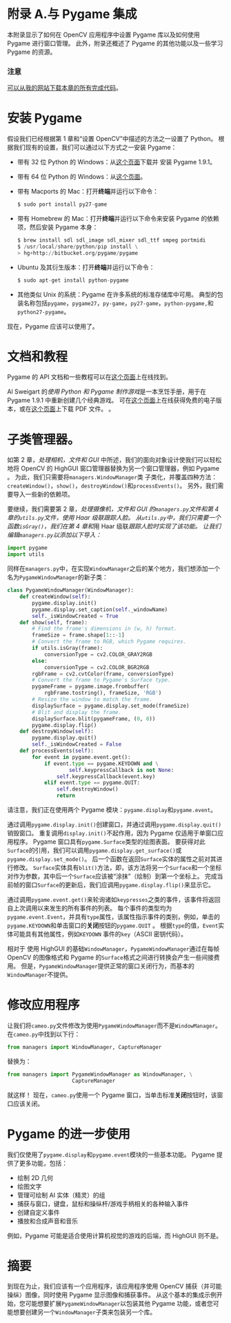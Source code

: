 # 附录 A.与 Pygame 集成

本附录显示了如何在 OpenCV 应用程序中设置 Pygame 库以及如何使用 Pygame 进行窗口管理。 此外，附录还概述了 Pygame 的其他功能以及一些学习 Pygame 的资源。

### 注意

[可以从我的网站下载本章的所有完成代码](http://nummist.com/opencv/3923_06.zip)。

# 安装 Pygame

假设我们已经根据第 1 章和“设置 OpenCV”中描述的方法之一设置了 Python。 根据我们现有的设置，我们可以通过以下方式之一安装 Pygame：

*   带有 32 位 Python 的 Windows：从[这个页面](http://pygame.org/ftp/pygame-1.9.1.win32-py2.7.msi)下载并 安装 Pygame 1.9.1。
*   带有 64 位 Python 的 Windows：从[这个页面](http://www.lfd.uci.edu/~gohlke/pythonlibs/2k2kdosm/pygame-1.9.2pre.win-amd64-py2.7.exe)。
*   带有 Macports 的 Mac：打开**终端**并运行以下命令：

    ```py
    $ sudo port install py27-game

    ```

*   带有 Homebrew 的 Mac：打开**终端**并运行以下命令来安装 Pygame 的依赖项，然后安装 Pygame 本身：

    ```py
    $ brew install sdl sdl_image sdl_mixer sdl_ttf smpeg portmidi
    $ /usr/local/share/python/pip install \
    > hg+http://bitbucket.org/pygame/pygame

    ```

*   Ubuntu 及其衍生版本：打开**终端**并运行以下命令：

    ```py
    $ sudo apt-get install python-pygame

    ```

*   其他类似 Unix 的系统：Pygame 在许多系统的标准存储库中可用。 典型的包装名称包括`pygame`，`pygame27`，`py-game`，`py27-game`，`python-pygame,`和`python27-pygame`。

现在，Pygame 应该可以使用了。

# 文档和教程

Pygame 的 API 文档和一些教程可以在[这个页面](http://www.pygame.org/docs/)上在线找到。

Al Sweigart 的*使用 Python 和 Pygame 制作游戏*是一本烹饪手册，用于在 Pygame 1.9.1 中重新创建几个经典游戏。 可在[这个页面](http://inventwithpython.com/pygame/chapters/)上在线获得免费的电子版本，或在[这个页面](http://inventwithpython.com/makinggames.pdf)上下载 PDF 文件。 。

# 子类管理器。

如第 2 章，*处理相机，文件和 GUI* 中所述，我们的面向对象设计使我们可以轻松地将 OpenCV 的 HighGUI 窗口管理器替换为另一个窗口管理器，例如 Pygame 。 为此，我们只需要将`managers.WindowManager`类 子类化，并覆盖四种方法：`createWindow()`，`show()`，`destroyWindow()`和`processEvents()`。 另外，我们需要导入一些新的依赖项。

要继续，我们需要第 2 章，*处理摄像机，文件和 GUI 的`managers.py`文件和第 4 章的`utils.py`文件，*使用 Haar 级联*跟踪人脸。 从`utils.py`中，我们只需要一个函数`isGray()`，我们在第 4 章和*用 Haar 级联*跟踪人脸时实现了该功能。 让我们编辑`managers.py`以添加以下导入：*

```py
import pygame
import utils
```

同样在`managers.py`中，在实现`WindowManager`之后的某个地方，我们想添加一个名为`PygameWindowManager`的新子类：

```py
class PygameWindowManager(WindowManager):
    def createWindow(self):
        pygame.display.init()
        pygame.display.set_caption(self._windowName)
        self._isWindowCreated = True
    def show(self, frame):
        # Find the frame's dimensions in (w, h) format.
        frameSize = frame.shape[1::-1]
        # Convert the frame to RGB, which Pygame requires.
        if utils.isGray(frame):
            conversionType = cv2.COLOR_GRAY2RGB
        else:
            conversionType = cv2.COLOR_BGR2RGB
        rgbFrame = cv2.cvtColor(frame, conversionType)
        # Convert the frame to Pygame's Surface type.
        pygameFrame = pygame.image.frombuffer(
            rgbFrame.tostring(), frameSize, 'RGB')
        # Resize the window to match the frame.
        displaySurface = pygame.display.set_mode(frameSize)
        # Blit and display the frame.
        displaySurface.blit(pygameFrame, (0, 0))
        pygame.display.flip()
    def destroyWindow(self):
        pygame.display.quit()
        self._isWindowCreated = False
    def processEvents(self):
        for event in pygame.event.get():
            if event.type == pygame.KEYDOWN and \
                    self.keypressCallback is not None:
                self.keypressCallback(event.key)
            elif event.type == pygame.QUIT:
                self.destroyWindow()
                return
```

请注意，我们正在使用两个 Pygame 模块：`pygame.display`和`pygame.event`。

通过调用`pygame.display.init()`创建窗口，并通过调用`pygame.display.quit()`销毁窗口。 重复调用`display.init()`不起作用，因为 Pygame 仅适用于单窗口应用程序。 Pygame 窗口具有`pygame.Surface`类型的绘图表面。 要获得对此`Surface`的引用，我们可以调用`pygame.display.get_surface()`或`pygame.display.set_mode()`。 后一个函数在返回`Surface`实体的属性之前对其进行修改。 `Surface`实体具有`blit()`方法，即，该方法将另一个`Surface`和一个坐标对作为参数，其中后一个`Surface`应该被“涂抹”（绘制）到第一个坐标上。 完成当前帧的窗口`Surface`的更新后，我们应调用`pygame.display.flip()`来显示它。

通过调用`pygame.event.get()`来轮询诸如`keypresses`之类的事件，该事件将返回自上次调用以来发生的所有事件的列表。 每个事件的类型均为`pygame.event.Event`，并具有`type`属性，该属性指示事件的类别，例如，单击的`pygame.KEYDOWN`和单击窗口的**关闭**按钮的`pygame.QUIT` 。 根据`type`的值，`Event`实体可能具有其他属性，例如`KEYDOWN` 事件的`key`（ASCII 密钥代码）。

相对于 使用 HighGUI 的基础`WindowManager`，`PygameWindowManager`通过在每帧 OpenCV 的图像格式和 Pygame 的`Surface`格式之间进行转换会产生一些间接费用。 但是，`PygameWindowManager`提供正常的窗口关闭行为，而基本的`WindowManager`不提供。

# 修改应用程序

让我们将`cameo.py`文件修改为使用`PygameWindowManager`而不是`WindowManager`。 在`cameo.py`中找到以下行：

```py
from managers import WindowManager, CaptureManager
```

替换为：

```py
from managers import PygameWindowManager as WindowManager, \
                     CaptureManager
```

就这样！ 现在，`cameo.py`使用一个 Pygame 窗口，当单击标准**关闭**按钮时，该窗口应该关闭。

# Pygame 的进一步使用

我们仅使用了`pygame.display`和`pygame.event`模块的一些基本功能。 Pygame 提供了更多功能，包括：

*   绘制 2D 几何
*   绘图文字
*   管理可绘制 AI 实体（精灵）的组
*   捕获与窗口，键盘，鼠标和操纵杆/游戏手柄相关的各种输入事件
*   创建自定义事件
*   播放和合成声音和音乐

例如，Pygame 可能是适合使用计算机视觉的游戏的后端，而 HighGUI 则不是。

# 摘要

到现在为止，我们应该有一个应用程序，该应用程序使用 OpenCV 捕获（并可能操纵）图像，同时使用 Pygame 显示图像和捕获事件。 从这个基本的集成示例开始，您可能想要扩展`PygameWindowManager`以包装其他 Pygame 功能，或者您可能想要创建另一个`WindowManager`子类来包装另一个库。